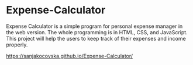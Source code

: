 # Expense-Calculator
Expense Calculator is a simple program for personal expense manager in the web version. The whole programming is in HTML, CSS, and JavaScript. This project will help the users to keep track of their expenses and income properly. 

https://sanjakocovska.github.io/Expense-Calculator/
